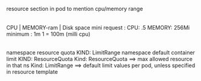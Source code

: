 resource section in pod to mention cpu/memory range
######
CPU | MEMORY-ram | Disk space
mini request : 
CPU: .5  MEMORY: 256Mi 
minimum : 1m
1 = 100m (milli cpu)

######
namespace resource quota KIND: LimitRange
namespace default container limit KIND: ResourceQuota
Kind: ResourceQuota ==> max allowed resource in that ns
Kind: LimitRange ==> default limit values per pod, unless specified in resource template